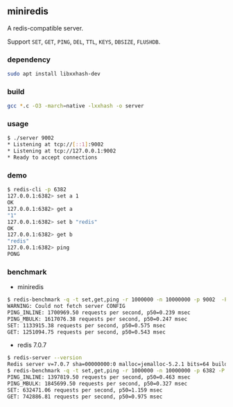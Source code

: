 ## miniredis

A redis-compatible server.

Support `SET`, `GET`, `PING`, `DEL`, `TTL`, `KEYS`, `DBSIZE`, `FLUSHDB`.

### dependency

```bash
sudo apt install libxxhash-dev
```

### build

```bash
gcc *.c -O3 -march=native -lxxhash -o server
```

### usage

```bash
$ ./server 9002
* Listening at tcp://[::1]:9002
* Listening at tcp://127.0.0.1:9002
* Ready to accept connections
```

### demo

```bash
$ redis-cli -p 6382
127.0.0.1:6382> set a 1
OK
127.0.0.1:6382> get a
"1"
127.0.0.1:6382> set b "redis"
OK
127.0.0.1:6382> get b
"redis"
127.0.0.1:6382> ping
PONG
```

### benchmark

- miniredis

```bash
$ redis-benchmark -q -t set,get,ping -r 1000000 -n 10000000 -p 9002  -P 16
WARNING: Could not fetch server CONFIG
PING_INLINE: 1700969.50 requests per second, p50=0.239 msec                     
PING_MBULK: 1617076.38 requests per second, p50=0.247 msec                     
SET: 1133915.38 requests per second, p50=0.575 msec                     
GET: 1251094.75 requests per second, p50=0.543 msec                     
```

- redis 7.0.7

```bash
$ redis-server --version
Redis server v=7.0.7 sha=00000000:0 malloc=jemalloc-5.2.1 bits=64 build=60db4852972c3375
$ redis-benchmark -q -t set,get,ping -r 1000000 -n 10000000 -p 6382 -P 16
PING_INLINE: 1397819.50 requests per second, p50=0.463 msec
PING_MBULK: 1845699.50 requests per second, p50=0.327 msec
SET: 632471.06 requests per second, p50=1.159 msec
GET: 742886.81 requests per second, p50=0.975 msec
```
